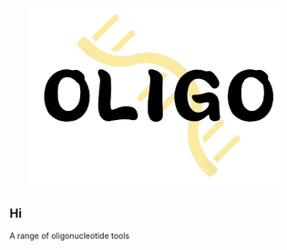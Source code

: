 <div align="center">

<img src="../docs/imgs/oligo_logo.png">

</div>

## Hi

A range of oligonucleotide tools
